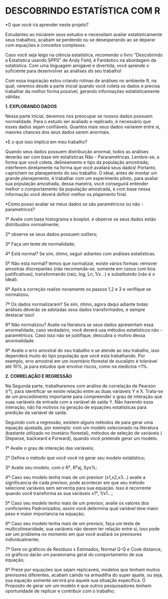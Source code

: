 
# DESCOBRINDO ESTATÍSTICA COM R  

•O que você irá aprender neste projeto?

  Estudantes ao iniciarem seus estudos e necessitam avaliar estatísticamente seus trabalhos, acabam
se perdendo ou  se desesperando ao se deparar com equações e conceitos complexos.

  Caso você seja leigo na ciência estatística, recomendo o livro "Descobrindo a Estatística usando SPPS" de Andy Field,
é Fantástico na abordagem da estatística. Com uma linguagem amigável e divertida, você aprende o suficiente para
desenvolver as análises do seu trabalho!

  Com essa inspiração estou criando rotinas de análises no ambiente R, na qual, veremos desde a parte inicial quando você coleta os dados e precisa trabalhar da melhor forma possível, gerando informações estatisticamente válidas.


**1. EXPLORANDO DADOS**

  Nessa parte inicial, devemos nos preocupar se nossos dados possuem normalidade. Para o estudo ser avaliado e replicado, é necessário que esses dados sejam confiáveis. Quantos mais seus dados variarem entre si, maiores chances dos seus dados serem anormais.
 
•E o que isso implica em meu trabalho?
 
  Quando seus dados possuem distribuição anormal, todos as análises deverão ser com base em estatísticas Não - Pararamétricas. Lembre-se, a forma que você coleta, delineamento e tipo da população amostrada, interferem diretamente na forma que você avaliará seus dados! Portanto, caprichem no planejamento do seu trabalho. O ideal, antes de montar um grande planejamento, é trabalhar com um experimento piloto, para avaliar sua população amostrada, dessa maneira, você conseguirá entender melhor o comportamento da população amostrada, e com base nessa informação você deverá definir melhor os plajamento final.
 
•Como posso avaliar se meus dados se são paramétricos ou não - parametricos?
 
 1º Avalie com base histograma e boxplot, e observe se seus dados estão distribuidos normalmente;
 
 2º observe se seus dados possuem outliers;
 
 3º Faça um teste de normalidade;
 
 4º Está normal? Se sim, ótimo, seguir adiantes com análises estatísticas.
 
 5º Não esta normal? temos que normalizar, existe vários formas: remover amostras discrepantes (não recomenda-se, somente em casos com boa justificativas),  transformando (raiz, log, Ln, 1/x...) e substituíndo (não é o ideal).
 
 6º Após a correção realize novamente os passos 1,2 e 3 e verifique se normalizou.
 
 7º Os dados normalizaram? Se sim, ótimo, agora daqui adiante todas análises deverão se adotadas seus dados transformados, e sempre destacar isso!
 
 8º Não normalizou? Avalie na literatura se seus dados apresentam essa anormalidade, caso verdadeiro, você deverá usa métodos estatísticos não - paramétricos. Caso isso não se justifique, descubra o motivo dessa anormalidade.
 
 9º Avalie o erro amostral do seu trabalho e se atende ao seu trabalho, isso dependerá muito do tipo população que você esta trabalhando. Por exemplo, erro amostral em um inventário florestal de eucalipto é tolerável até 10%, ja para estudos que envolve riscos, como na medicina <1%.

**2. CORRELAÇÃO E REGRESSÃO**

  Na Segunda parte, trabalharemos com análise de correlação de Pearson (r²), para identificar se existe relação entre as duas variáveis Y e X. Trata-se de um procedimento importante para compreender o grau de interação que suas variáveis de entrada com a variável de saída Y. Não havendo essa interação, não há motivos na geração de equações estatísticas para predição da variável de saída.

  Seguindo com  a regressão, existem alguns métodos de para gerar uma equação ajustada, por exemplo: com um modelo selecionado na literatura (bastante utilizado no invetário florestal), métodos de seleção de variáveis ( Stepwise, backward e Forward), quando você pretende gerar um modelo.

1º Avalie o grau de intereção das variáveis;

2º Defina o método que você você irá gerar seu modelo estatístico;

3º Avalie seu modelo, com o R², R²aj, Syx%;

4º Caso seu modelo tenha mais de um previsor (x1,x2,x3...) avalie a significancia de cada previsor, pode acontecer em que seu método selecione variáveis sem serventia para sua equação. Isso é recorrente  quando você transforma as sua variáveis x1², 1/x1...;

5º Caso seu modelo tenho mais de um previsor, avalie os valores dos conficientes Padronizados, assim você determina qual variável teve maior peso e maior importancia na equação;

6º Caso seu modelo tenha mais de um previsor, faça um teste de multicolinearidade, sua variáveis não devem ter relação entre si, isso pode ser um problema no momento em que você avaliará os previsores individualmente;

7º Gere os gráficos de Residuos x Estimados, Normal Q-Q e Cook distance, os gráficos darão um paranorama geral do comportamento de sua equação;

8º Preze por equações que sejam replicaveis, modelos que tenham muitos previsores diferentes, acabam caindo na armadilha do super ajuste, ou seja, sua equação somente servirá pra aquele sua situação específica. O Proposito de gerar um um modelo é que outros pesquisadores tenham oportunidade de replicar e contribuir com o trabalho;

